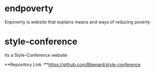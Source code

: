 # endpoverty
 Enpoverty is website that explains means and ways of reducing poverty
 
 # style-conference
 
Its a Style-Conference website

**Repository Link :**https://github.com/Bbenard/style-conference












